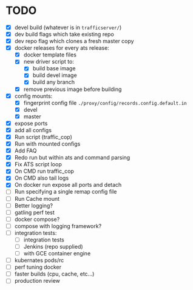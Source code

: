 # TODO

- [x] devel build (whatever is in `trafficserver/`)
- [x] dev build flags which take existing repo
- [x] dev repo flag which clones a fresh master copy
- [x] docker releases for every ats release:
  - [x] docker template files
  - [x] new driver script to:
    - [x] build base image
    - [x] build devel image
    - [x] build any branch
  - [x] remove previous image before building
- [x] config mounts:
  - [x] fingerprint config file `./proxy/config/records.config.default.in`
  - [x] devel
  - [x] master
- [x] expose ports
- [x] add all configs
- [x] Run script (traffic_cop)
- [x] Run with mounted configs
- [x] Add FAQ
- [x] Redo run but within ats and command parsing
- [x] Fix ATS script loop
- [x] On CMD run traffic_cop
- [x] On CMD also tail logs
- [x] On docker run expose all ports and detach
- [ ] Run specifying a single remap config file
- [ ] Run Cache mount
- [ ] Better logging?
- [ ] gatling perf test
- [ ] docker compose?
- [ ] compose with logging framework?
- [ ] integration tests:
    - [ ] integration tests
    - [ ] Jenkins (repo supplied)
    - [ ] with GCE container engine
- [ ] kubernates pods/rc
- [ ] perf tuning docker
- [ ] faster builds (cpu, cache, etc...)
- [ ] production review
